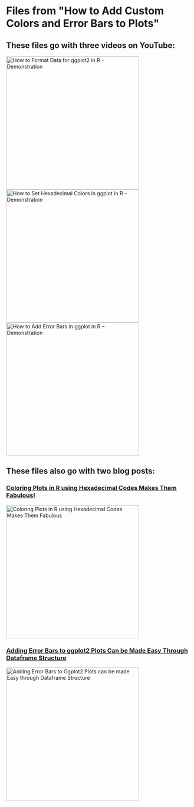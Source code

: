 # Files from "How to Add Custom Colors and Error Bars to Plots"
##  These files go with three videos on YouTube:
<a href="https://youtu.be/FVIeni1QMrw" target="_blank">
  <img width="360"  border="0" align="center"  src="https://dethwench.com/wp-content/uploads/2022/10/Plot-data-Slide-Cover.jpg" alt="How to Format Data for ggplot2 in R – Demonstration">
</a>
<a href="https://youtu.be/6iq9hXLZc80" target="_blank">
  <img width="360"  border="0" align="center"  src="https://dethwench.com/wp-content/uploads/2022/10/Coolors-video-YouTube-Cover.jpg" alt="How to Set Hexadecimal Colors in ggplot in R – Demonstration">
</a>
<a href="https://youtu.be/9qcQSFEYVtE" target="_blank">
  <img width="360"  border="0" align="center"  src="https://dethwench.com/wp-content/uploads/2022/10/Add-Error-Bars-Slides-YouTube-Cover.jpg" alt=" How to Add Error Bars in ggplot in R – Demonstration">
</a>

##  These files also go with two blog posts:
### [Coloring Plots in R using Hexadecimal Codes Makes Them Fabulous!](https://dethwench.com/coloring-plots-in-r-making-your-own-palette/)

<a href="https://dethwench.com/coloring-plots-in-r-making-your-own-palette/" target="_blank">
  <img width="360"  border="0" align="center"  src="https://dethwench.com/wp-content/uploads/2022/10/Adding-hexadecimal-colors-as-a-palette_cvr.jpg" alt="Coloring Plots in R using Hexadecimal Codes Makes Them Fabulous">
</a>

### [Adding Error Bars to ggplot2 Plots Can be Made Easy Through Dataframe Structure](https://dethwench.com/adding-error-bars-to-plots-in-r/)
<a href="https://dethwench.com/adding-error-bars-to-plots-in-r/" target="_blank">
  <img width="360"  border="0" align="center"  src="https://dethwench.com/wp-content/uploads/2022/10/Add-error-bars-to-your-ggplot2-plot-cvr.jpg" alt="Adding Error Bars to Ggplot2 Plots can be made Easy through Dataframe Structure">
</a>

